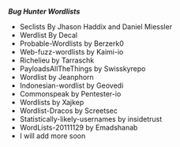 ***Bug Hunter Wordlists***
* Seclists By Jhason Haddix and Daniel Miessler
* Werdlist By Decal
* Probable-Wordlists by Berzerk0
* Web-fuzz-wordlists by Kaimi-io
* Richelieu by Tarraschk
* PayloadsAllTheThings by Swisskyrepo
* Wordlist by Jeanphorn
* Indonesian-wordlist by Geovedi
* Commonspeak by Pentester-io
* Wordlists by Xajkep
* Wordlist-Dracos by Screetsec
* Statistically-likely-usernames by insidetrust
* WordLists-20111129 by Emadshanab
* I will add more soon

